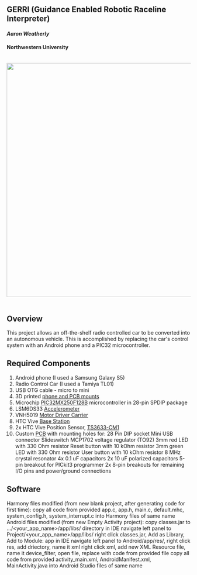 ## GERRI (Guidance Enabled Robotic Raceline Interpreter)
#### _Aaron Weatherly_
#### Northwestern University

<p>
<br>
<img src="./Images/car2.jpg" width="640"
      style="margin-left:auto; margin-right:auto; display:block;"/>
<br>
</p>

## Overview
This project allows an off-the-shelf radio controlled car to be converted into an autonomous
vehicle. This is accomplished by replacing the car's control system with an Android phone and 
a PIC32 microcontroller. 


## Required Components 
1. Android phone (I used a Samsung Galaxy S5)
2. Radio Control Car (I used a Tamiya TL01)
3. USB OTG cable - micro to mini
4. 3D printed [phone and PCB mounts][parts]
5. Microchip [PIC32MX250F128B][pic] microcontroller in 28-pin SPDIP package
6. LSM6DS33 [Accelerometer][accel] 
7. VNH5019 [Motor Driver Carrier][hbridge]
8. HTC Vive [Base Station][base]
9. 2x HTC Vive Position Sensor, [TS3633-CM1][vive]
10. Custom [PCB][pcb] with mounting holes for:
	28 Pin DIP socket
	Mini USB connector
	Slideswitch
	MCP1702 voltage regulator (TO92)
	3mm red LED with 330 Ohm resistor
	Reset button with 10 kOhm resistor
	3mm green LED with 330 Ohm resistor
	User button with 10 kOhm resistor
	8 MHz crystal resonator
	4x 0.1 uF capacitors
	2x 10 uF polarized capacitors
	5-pin breakout for PICkit3 programmer
	2x 8-pin breakouts for remaining I/O pins and power/ground connections

## Software
Harmony files modified (from new blank project, after generating code for first time):
	copy all code from provided app.c, app.h, main.c, default.mhc, system_config.h, 
	system_interrupt.c into Harmony files of same name
Android files modified (from new Empty Activity project):
	copy classes.jar to .../<your_app_name>/app/libs/ directory
	in IDE navigate left panel to Project/<your_app_name>/app/libs/
	right click classes.jar, Add as Library, Add to Module: app
	in IDE navigate left panel to Android/app/res/, right click 
	res, add driectory, name it xml
	right click xml, add new XML Resource file, name it device_filter, open file, 
	replace with code from provided file
	copy all code from provided activity_main.xml, AndroidManifest.xml, MainActivity.java 
	into Android Studio files of same name

	
[parts]: https://github.com/weatherman03/GERRI/tree/master/Parts
[pic]: http://www.microchipdirect.com/product/PIC32MX250F128B
[accel]: https://www.pololu.com/product/2736
[hbridge]: https://www.pololu.com/product/1451
[base]: https://www.vive.com/us/accessory/base-station/
[vive]: https://www.triadsemi.com/product/ts3633-cm1/
[pcb]: https://github.com/weatherman03/GERRI/tree/master/Eagle

